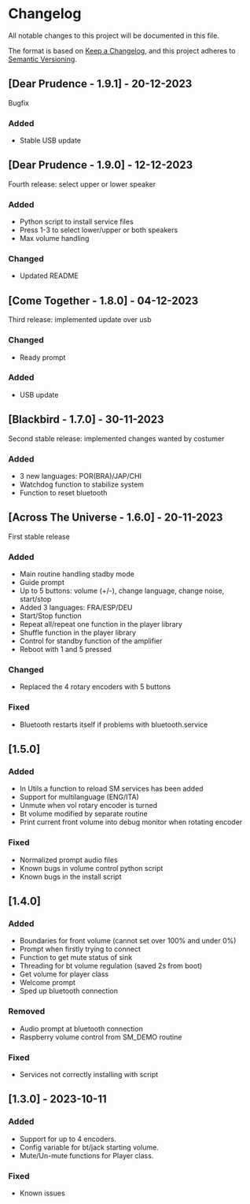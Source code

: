# Changelog

All notable changes to this project will be documented in this file.

The format is based on [Keep a Changelog](https://keepachangelog.com/en/1.0.0/),
and this project adheres to [Semantic Versioning](https://semver.org/spec/v2.0.0.html).

## [Dear Prudence - 1.9.1] - 20-12-2023

Bugfix

### Added
- Stable USB update

## [Dear Prudence - 1.9.0] - 12-12-2023

Fourth release: select upper or lower speaker

### Added
- Python script to install service files
- Press 1-3 to select lower/upper or both speakers
- Max volume handling

### Changed
- Updated README

## [Come Together - 1.8.0] - 04-12-2023

Third release: implemented update over usb

### Changed
- Ready prompt

### Added
- USB update

## [Blackbird - 1.7.0] - 30-11-2023

Second stable release: implemented changes wanted by costumer

### Added
- 3 new languages: POR(BRA)/JAP/CHI
- Watchdog function to stabilize system
- Function to reset bluetooth

## [Across The Universe - 1.6.0] - 20-11-2023

First stable release

### Added
- Main routine handling stadby mode
- Guide prompt
- Up to 5 buttons: volume (+/-), change language, change noise, start/stop
- Added 3 languages: FRA/ESP/DEU
- Start/Stop function
- Repeat all/repeat one function in the player library
- Shuffle function in the player library
- Control for standby function of the amplifier
- Reboot with 1 and 5 pressed

### Changed
- Replaced the 4 rotary encoders with 5 buttons

### Fixed 
- Bluetooth restarts itself if problems with bluetooth.service

## [1.5.0]

### Added

- In Utils a function to reload SM services has been added
- Support for multilanguage (ENG/ITA)
- Unmute when vol rotary encoder is turned
- Bt volume modified by separate routine
- Print current front volume into debug monitor when rotating encoder

### Fixed

- Normalized prompt audio files
- Known bugs in volume control python script
- Known bugs in the install script

## [1.4.0] 

### Added

- Boundaries for front volume (cannot set over 100% and under 0%)
- Prompt when firstly trying to connect
- Function to get mute status of sink
- Threading for bt volume regulation (saved 2s from boot)
- Get volume for player class 
- Welcome prompt
- Sped up bluetooth connection

### Removed

- Audio prompt at bluetooth connection
- Raspberry volume control from SM_DEMO routine

### Fixed

- Services not correctly installing with script

## [1.3.0] - 2023-10-11

### Added

- Support for up to 4 encoders.
- Config variable for bt/jack starting volume.
- Mute/Un-mute functions for Player class.

### Fixed

- Known issues

